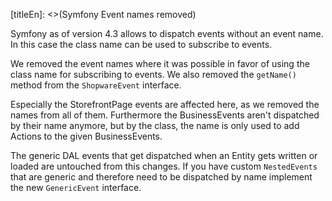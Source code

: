 [titleEn]: <>(Symfony Event names removed)

Symfony as of version 4.3 allows to dispatch events without an event name. In this case the class name can be used to subscribe to events.

We removed the event names where it was possible in favor of using the class name for subscribing to events.
We also removed the `getName()` method from the `ShopwareEvent` interface.

Especially the StorefrontPage events are affected here, as we removed the names from all of them.
Furthermore the BusinessEvents aren't dispatched by their name anymore, but by the class, the name is only used to add Actions to the given BusinessEvents.

The generic DAL events that get dispatched when an Entity gets written or loaded are untouched from this changes.
If you have custom `NestedEvents` that are generic and therefore need to be dispatched by name implement the new `GenericEvent` interface.
